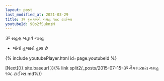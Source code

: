 ```yaml
---
layout: post
last_modified_at: 2021-03-29
title: ૐ કૃતકર્મને નમહ ૧૦૮ ટાઈમ્સ
youtubeId: 90o2fSuknzM
---
```

 
 
 ૐ સહસ્ર બહાવે નમહ  
 
 -  જેનો હજારો હાથ છે 
 
  
 
  
 
 
 
 
 
 


{% include youtubePlayer.html id=page.youtubeId %}
 
[Next]({{ site.baseurl }}{% link  split2/_posts/2015-07-15-ૐ નૈકમાયાય નમહ ૧૦૮ ટાઈમ્સ.md%})
 
